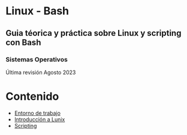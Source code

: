 # Linux - Bash
## Guia téorica y práctica sobre Linux y scripting con Bash
### Sistemas Operativos

Última revisión Agosto 2023

#
# Contenido
- [Entorno de trabajo](/docs/linux/setup.md)
- [Introducción a Lunix](/docs/linux/intro.md)
- [Scripting](/docs/scripting/sintaxis.md)



